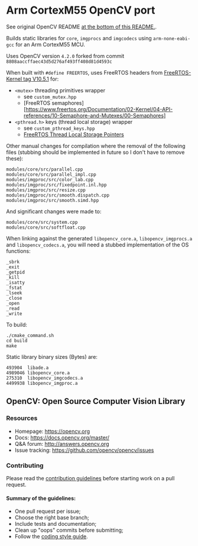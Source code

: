 # Arm CortexM55 OpenCV port

See original OpenCV README [at the bottom of this README.](#opencv-open-source-computer-vision-library).

Builds static libraries for `core`, `imgprocs` and `imgcodecs` using `arm-none-eabi-gcc` for an Arm CortexM55 MCU.

Uses OpenCV version `4.2.0` forked from commit `8808aaccffaec43d5d276af493ff408d81d4593c`

When built with `#define FREERTOS`, uses FreeRTOS headers from [FreeRTOS-Kernel tag V10.5.1](https://github.com/FreeRTOS/FreeRTOS-Kernel/tree/V10.5.1) for:
- `<mutex>` threading primitives wrapper
    - see `custom_mutex.hpp`
    - [FreeRTOS semaphores][https://www.freertos.org/Documentation/02-Kernel/04-API-references/10-Semaphore-and-Mutexes/00-Semaphores]
- `<pthread.h>` keys (thread local storage) wrapper
    - see `custom_pthread_keys.hpp`
    - [FreeRTOS Thread Local Storage Pointers](https://freertos.org/Documentation/02-Kernel/02-Kernel-features/01-Tasks-and-co-routines/16-Thread-local-storage-pointers)

Other manual changes for compilation where the removal of the following files (stubbing should be implemented in future so I don't have to remove these):
```
modules/core/src/parallel.cpp
modules/core/src/parallel_impl.cpp
modules/imgproc/src/color_lab.cpp
modules/imgproc/src/fixedpoint.inl.hpp
modules/imgproc/src/resize.cpp
modules/imgproc/src/smooth.dispatch.cpp
modules/imgproc/src/smooth.simd.hpp
```

And significant changes were made to:
```
modules/core/src/system.cpp
modules/core/src/softfloat.cpp
```

When linking against the generated `libopencv_core.a`, `libopencv_imgprocs.a` and `libopencv_codecs.a`, you will need a stubbed implementation of the OS functions:
```
_sbrk
_exit
_getpid
_kill
_isatty
_fstat
_lseek
_close
_open
_read
_write
```

To build:

```
./cmake_command.sh
cd build
make
```

Static library binary sizes (Bytes) are:
```
493904  libade.a
4989046 libopencv_core.a
275310  libopencv_imgcodecs.a
4499938 libopencv_imgproc.a
```

## OpenCV: Open Source Computer Vision Library

### Resources

* Homepage: <https://opencv.org>
* Docs: <https://docs.opencv.org/master/>
* Q&A forum: <http://answers.opencv.org>
* Issue tracking: <https://github.com/opencv/opencv/issues>

### Contributing

Please read the [contribution guidelines](https://github.com/opencv/opencv/wiki/How_to_contribute) before starting work on a pull request.

#### Summary of the guidelines:

* One pull request per issue;
* Choose the right base branch;
* Include tests and documentation;
* Clean up "oops" commits before submitting;
* Follow the [coding style guide](https://github.com/opencv/opencv/wiki/Coding_Style_Guide).
